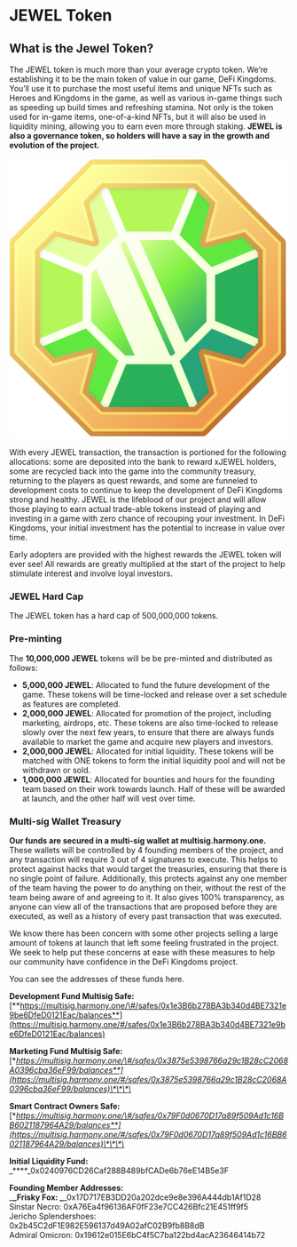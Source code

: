 # JEWEL Token

## What is the Jewel Token?

The JEWEL token is much more than your average crypto token. We’re establishing it to be the main token of value in our game, DeFi Kingdoms. You’ll use it to purchase the most useful items and unique NFTs such as Heroes and Kingdoms in the game, as well as various in-game things such as speeding up build times and refreshing stamina. Not only is the token used for in-game items, one-of-a-kind NFTs, but it will also be used in liquidity mining, allowing you to earn even more through staking. **JEWEL is also a governance token, so holders will have a say in the growth and evolution of the project.**

![The JEWEL logo.](../.gitbook/assets/jewel-icon.png)

With every JEWEL transaction, the transaction is portioned for the following allocations: some are deposited into the bank to reward xJEWEL holders, some are recycled back into the game into the community treasury, returning to the players as quest rewards, and some are funneled to development costs to continue to keep the development of DeFi Kingdoms strong and healthy. JEWEL is the lifeblood of our project and will allow those playing to earn actual trade-able tokens instead of playing and investing in a game with zero chance of recouping your investment. In DeFi Kingdoms, your initial investment has the potential to increase in value over time.

Early adopters are provided with the highest rewards the JEWEL token will ever see!  All rewards are greatly multiplied at the start of the project to help stimulate interest and involve loyal investors.

### JEWEL Hard Cap

The JEWEL token has a hard cap of 500,000,000 tokens.

### Pre-minting

The **10,000,000 JEWEL** tokens will be be pre-minted and distributed as follows:

* **5,000,000 JEWEL**: Allocated to fund the future development of the game. These tokens will be time-locked and release over a set schedule as features are completed.
* **2,000,000 JEWEL**: Allocated for promotion of the project, including marketing, airdrops, etc. These tokens are also time-locked to release slowly over the next few years, to ensure that there are always funds available to market the game and acquire new players and investors.
* **2,000,000 JEWEL**: Allocated for initial liquidity. These tokens will be matched with ONE tokens to form the initial liquidity pool and will not be withdrawn or sold.
* **1,000,000 JEWEL**: Allocated for bounties and hours for the founding team based on their work towards launch. Half of these will be awarded at launch, and the other half will vest over time.

### Multi-sig Wallet Treasury

**Our funds are secured in a multi-sig wallet at multisig.harmony.one.** These wallets will be controlled by 4 founding members of the project, and any transaction will require 3 out of 4 signatures to execute. This helps to protect against hacks that would target the treasuries, ensuring that there is no single point of failure. Additionally, this protects against any one member of the team having the power to do anything on their, without the rest of the team being aware of and agreeing to it. It also gives 100% transparency, as anyone can view all of the transactions that are proposed before they are executed, as well as a history of every past transaction that was executed.

We know there has been concern with some other projects selling a large amount of tokens at launch that left some feeling frustrated in the project. We seek to help put these concerns at ease with these measures to help our community have confidence in the DeFi Kingdoms project.

You can see the addresses of these funds here.

**Development Fund Multisig Safe:** [**https://multisig.harmony.one/\#/safes/0x1e3B6b278BA3b340d4BE7321e9be6DfeD0121Eac/balances**](https://multisig.harmony.one/#/safes/0x1e3B6b278BA3b340d4BE7321e9be6DfeD0121Eac/balances)  
  
**Marketing Fund Multisig Safe:**   
[**https://multisig.harmony.one/\#/safes/0x3875e5398766a29c1B28cC2068A0396cba36eF99/balances**](https://multisig.harmony.one/#/safes/0x3875e5398766a29c1B28cC2068A0396cba36eF99/balances)\*\*\*\*

**Smart Contract Owners Safe:**   
[**https://multisig.harmony.one/\#/safes/0x79F0d0670D17a89f509Ad1c16BB6021187964A29/balances**](https://multisig.harmony.one/#/safes/0x79F0d0670D17a89f509Ad1c16BB6021187964A29/balances)\*\*\*\*

**Initial Liquidity Fund:** _****_0x0240976CD26Caf288B489bfCADe6b76eE14B5e3F

**Founding Member Addresses:**   
_****_Frisky Fox: _****_0x17D717EB3DD20a202dce9e8e396A444db1Af1D28  
Sinstar Necro: 0xA76Ea4f96136AF0fF23e7CC426Bfc21E451ff9f5  
Jericho Splendershoes: 0x2b45C2dF1E982E596137d49A02afC02B9fb8B8dB  
Admiral Omicron: 0x19612e015E6bC4f5C7ba122bd4acA23646414b72



####   

